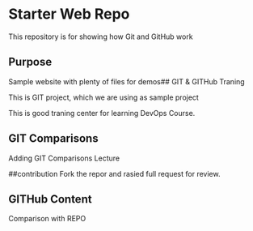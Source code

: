 # Starter Web Repo

This repository is for showing how Git and GitHub work

## Purpose

Sample website with plenty of files for demos## GIT & GITHub Traning

This is GIT project, which we are using as sample project

This is good traning center for learning DevOps Course.

## GIT Comparisons
Adding GIT Comparisons Lecture

##contribution
Fork the repor and  rasied full request for review.

## GITHub Content
Comparison with REPO
